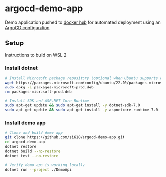 # argocd-demo-app
Demo application pushed to [docker hub](https://hub.docker.com/repository/docker/si618/argocd-demo-app/general) for automated deployment using an [ArgoCD configuration](https://github.com/si618/argocd-demo-config)

## Setup

Instructions to build on WSL 2

### Install dotnet

```bash
# Install Microsoft package repository (optional when Ubuntu supports dotnet 7)
wget https://packages.microsoft.com/config/ubuntu/22.10/packages-microsoft-prod.deb -O packages-microsoft-prod.deb
sudo dpkg -i packages-microsoft-prod.deb
rm packages-microsoft-prod.deb

# Install SDK and ASP.NET Core Runtime
sudo apt-get update && sudo apt-get install -y dotnet-sdk-7.0
sudo apt-get update && sudo apt-get install -y aspnetcore-runtime-7.0
```

### Install demo app

```bash
# Clone and build demo app
git clone https://github.com/si618/argocd-demo-app.git
cd argocd-demo-app
dotnet restore
dotnet build --no-restore
dotnet test --no-restore

# Verify demo app is working locally
dotnet run --project ./DemoApi
```